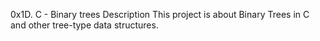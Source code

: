 0x1D. C - Binary trees
Description
This project is about Binary Trees in C and other tree-type data structures.
